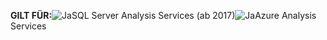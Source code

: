 **GILT FÜR:**![Ja](media/yes.png)SQL Server Analysis Services (ab 2017)![Ja](media/yes.png)Azure Analysis Services
